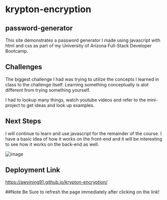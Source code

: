 # krypton-encryption

## password-generator

This site demonstrates a password generator I made using javascript with html and css as part of my University of Arizona Full-Stack Developer Bootcamp. 

## Challenges

The biggest challenge I had was trying to utilize the concepts I learned in class to the challenge itself. Learning something conceptually is alot different from trying something yourself.

I had to lookup many things, watch youtube videos and refer to the mini-project to get ideas and look up examples.

## Next Steps

I will continue to learn and use javascript for the remainder of the course. I have a basic idea of how it works on the front-end and it will be interesting to see how it works on the back-end as well.

![image](https://user-images.githubusercontent.com/51838530/185032223-cd95f783-5afd-4f3c-b257-c3791f3c1d23.png)

## Deployment Link
https://awvining91.github.io/krypton-encryption/

##Note Be Sure to refresh the page immediately after clicking on the link!

